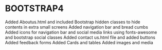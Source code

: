 # BOOTSTRAP4

Added Aboutus.html and included Bootstrap hidden classes to hide contents in extra small screens
Added navigation bar and bread cumbs
Added icons for navigation bar and social media links using fonts-awesome and bootstrap social classes
Added contact us.html file and added buttons
Added feedback forms
Added Cards and tables
Added images and media
